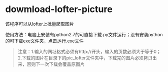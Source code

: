 # dowmload-lofter-picture
该程序可以从lofter上批量爬取图片 

使用方法：电脑上安装有python2.7的可直接下载.py文件运行；没有安装python的可下载exe文件夹，点击运行.exe文件
> 注意：1.输入的网址格式必须有http://开头，输入的页数必须大于等于0；
2.下载的图片在目录下的pic_lofter文件夹中，下载完的图片必须拷贝出来，否则下一次下载会覆盖原图片
